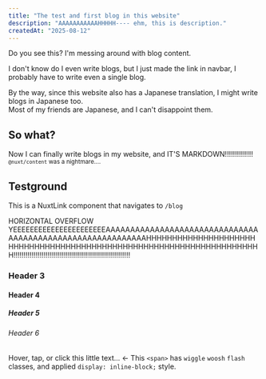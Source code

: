 ```yaml
---
title: "The test and first blog in this website"
description: "AAAAAAAAAAAHHHHH---- ehm, this is description."
createdAt: "2025-08-12"
---
```



Do you see this? I'm messing around with blog content.

I don't know do I even write blogs, but I just made the link in navbar, I probably have to write even a single blog.

By the way, since this website also has a Japanese translation, I might write blogs in Japanese too.\
Most of my friends are Japanese, and I can't disappoint them.

## So what?
Now I can finally write blogs in my website, and IT'S MARKDOWN!!!!!!!!!!!!!!\
<small><NuxtLink to="https://content.nuxt.com/" target="_blank">`@nuxt/content`</NuxtLink> was a nightmare....</small>

## Testground
<NuxtLink to="/blog">This is a NuxtLink component that navigates to `/blog`</NuxtLink>

HORIZONTAL OVERFLOW YEEEEEEEEEEEEEEEEEEEEEEAAAAAAAAAAAAAAAAAAAAAAAAAAAAAAAAAAAAAAAAAAAAAAAAAAAAAAAAAAAHHHHHHHHHHHHHHHHHHHHHHHHHHHHHHHHHHHHHHHHHHHHHHHHHHHHHHHHHHHHHHHHHHHHHH!!!!!!!!!!!!!!!!!!!!!!!!!!!!!!!!!!!!!!!!!!!!!!!!!!!!!!!!!!

### Header 3
#### Header 4
##### Header 5
###### Header 6

<span class="inline-block wiggle woosh flash">Hover, tap, or click this little text...</span> ← This `<span>` has <code class="wiggle inline-block">wiggle</code> <code class="woosh inline-block">woosh</code> <code class="flash inline-block">flash</code> classes, and applied `display: inline-block;` style.